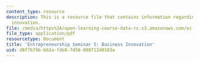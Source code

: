 ```yaml
---
content_type: resource
description: This is a resource file that contains information regarding business
  innovation.
file: /media/https%3A/open-learning-course-data-rc.s3.amazonaws.com/ec-s01-internet-technology-in-local-and-global-communities-spring-2005-summer-2005/d8f7679bb63afdb07d58098712d0103a_MITEC_S01S05_e5_busines.pdf
file_type: application/pdf
resourcetype: Document
title: 'Entrepreneurship Seminar 5: Business Innovation'
uid: d8f7679b-b63a-fdb0-7d58-098712d0103a
---
```

